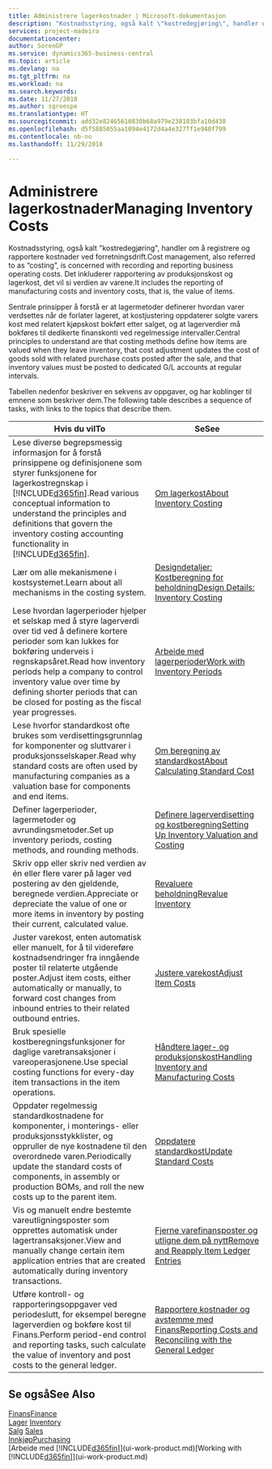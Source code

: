 ```yaml
---
title: Administrere lagerkostnader | Microsoft-dokumentasjon
description: "Kostnadsstyring, også kalt \"kostredegjøring\", handler om å registrere og rapportere kostnader ved forretningsdrift. Det inkluderer rapportering av produksjonskost og lagerkost, det vil si verdien av varene."
services: project-madeira
documentationcenter: 
author: SorenGP
ms.service: dynamics365-business-central
ms.topic: article
ms.devlang: na
ms.tgt_pltfrm: na
ms.workload: na
ms.search.keywords: 
ms.date: 11/27/2018
ms.author: sgroespe
ms.translationtype: HT
ms.sourcegitcommit: add32e82465610830b68a979e238103bfa10d438
ms.openlocfilehash: d5f5885055aa1094e4172d4a4e327ff1e940f799
ms.contentlocale: nb-no
ms.lasthandoff: 11/29/2018

---
```

# <a name="managing-inventory-costs"></a><span data-ttu-id="d0824-104">Administrere lagerkostnader</span><span class="sxs-lookup"><span data-stu-id="d0824-104">Managing Inventory Costs</span></span>
<span data-ttu-id="d0824-105">Kostnadsstyring, også kalt "kostredegjøring", handler om å registrere og rapportere kostnader ved forretningsdrift.</span><span class="sxs-lookup"><span data-stu-id="d0824-105">Cost management, also referred to as “costing”, is concerned with recording and reporting business operating costs.</span></span> <span data-ttu-id="d0824-106">Det inkluderer rapportering av produksjonskost og lagerkost, det vil si verdien av varene.</span><span class="sxs-lookup"><span data-stu-id="d0824-106">It includes the reporting of manufacturing costs and inventory costs, that is, the value of items.</span></span>   

<span data-ttu-id="d0824-107">Sentrale prinsipper å forstå er at lagermetoder definerer hvordan varer verdsettes når de forlater lageret, at kostjustering oppdaterer solgte varers kost med relatert kjøpskost bokført etter salget, og at lagerverdier må bokføres til dedikerte finanskonti ved regelmessige intervaller.</span><span class="sxs-lookup"><span data-stu-id="d0824-107">Central principles to understand are that costing methods define how items are valued when they leave inventory, that cost adjustment updates the cost of goods sold with related purchase costs posted after the sale, and that inventory values must be posted to dedicated G/L accounts at regular intervals.</span></span>

<span data-ttu-id="d0824-108">Tabellen nedenfor beskriver en sekvens av oppgaver, og har koblinger til emnene som beskriver dem.</span><span class="sxs-lookup"><span data-stu-id="d0824-108">The following table describes a sequence of tasks, with links to the topics that describe them.</span></span>

|<span data-ttu-id="d0824-109">**Hvis du vil**</span><span class="sxs-lookup"><span data-stu-id="d0824-109">**To**</span></span>|<span data-ttu-id="d0824-110">**Se**</span><span class="sxs-lookup"><span data-stu-id="d0824-110">**See**</span></span>|  
|------------|-------------|  
|<span data-ttu-id="d0824-111">Lese diverse begrepsmessig informasjon for å forstå prinsippene og definisjonene som styrer funksjonene for lagerkostregnskap i [!INCLUDE[d365fin](includes/d365fin_md.md)].</span><span class="sxs-lookup"><span data-stu-id="d0824-111">Read various conceptual information to understand the principles and definitions that govern the inventory costing accounting functionality in [!INCLUDE[d365fin](includes/d365fin_md.md)].</span></span>|[<span data-ttu-id="d0824-112">Om lagerkost</span><span class="sxs-lookup"><span data-stu-id="d0824-112">About Inventory Costing</span></span>](finance-learn-about-costing.md)|  
|<span data-ttu-id="d0824-113">Lær om alle mekanismene i kostsystemet.</span><span class="sxs-lookup"><span data-stu-id="d0824-113">Learn about all mechanisms in the costing system.</span></span>|[<span data-ttu-id="d0824-114">Designdetaljer: Kostberegning for beholdning</span><span class="sxs-lookup"><span data-stu-id="d0824-114">Design Details: Inventory Costing</span></span>](design-details-inventory-costing.md)|
|<span data-ttu-id="d0824-115">Lese hvordan lagerperioder hjelper et selskap med å styre lagerverdi over tid ved å definere kortere perioder som kan lukkes for bokføring underveis i regnskapsåret.</span><span class="sxs-lookup"><span data-stu-id="d0824-115">Read how inventory periods help a company to control inventory value over time by defining shorter periods that can be closed for posting as the fiscal year progresses.</span></span>|[<span data-ttu-id="d0824-116">Arbeide med lagerperioder</span><span class="sxs-lookup"><span data-stu-id="d0824-116">Work with Inventory Periods</span></span>](finance-how-to-work-with-inventory-periods.md)|
|<span data-ttu-id="d0824-117">Lese hvorfor standardkost ofte brukes som verdisettingsgrunnlag for komponenter og sluttvarer i produksjonsselskaper.</span><span class="sxs-lookup"><span data-stu-id="d0824-117">Read why standard costs are often used by manufacturing companies as a valuation base for components and end items.</span></span>|[<span data-ttu-id="d0824-118">Om beregning av standardkost</span><span class="sxs-lookup"><span data-stu-id="d0824-118">About Calculating Standard Cost</span></span>](finance-about-calculating-standard-cost.md)|
|<span data-ttu-id="d0824-119">Definer lagerperioder, lagermetoder og avrundingsmetoder.</span><span class="sxs-lookup"><span data-stu-id="d0824-119">Set up inventory periods, costing methods, and rounding methods.</span></span>|[<span data-ttu-id="d0824-120">Definere lagerverdisetting og kostberegning</span><span class="sxs-lookup"><span data-stu-id="d0824-120">Setting Up Inventory Valuation and Costing</span></span>](finance-set-up-inventory-valuation-and-costing.md)|
|<span data-ttu-id="d0824-121">Skriv opp eller skriv ned verdien av én eller flere varer på lager ved postering av den gjeldende, beregnede verdien.</span><span class="sxs-lookup"><span data-stu-id="d0824-121">Appreciate or depreciate the value of one or more items in inventory by posting their current, calculated value.</span></span>|[<span data-ttu-id="d0824-122">Revaluere beholdning</span><span class="sxs-lookup"><span data-stu-id="d0824-122">Revalue Inventory</span></span>](inventory-how-revalue-inventory.md)|
|<span data-ttu-id="d0824-123">Juster varekost, enten automatisk eller manuelt, for å til videreføre kostnadsendringer fra inngående poster til relaterte utgående poster.</span><span class="sxs-lookup"><span data-stu-id="d0824-123">Adjust item costs, either automatically or manually, to forward cost changes from inbound entries to their related outbound entries.</span></span>|[<span data-ttu-id="d0824-124">Justere varekost</span><span class="sxs-lookup"><span data-stu-id="d0824-124">Adjust Item Costs</span></span>](inventory-how-adjust-item-costs.md)|
|<span data-ttu-id="d0824-125">Bruk spesielle kostberegningsfunksjoner for daglige varetransaksjoner i vareoperasjonene.</span><span class="sxs-lookup"><span data-stu-id="d0824-125">Use special costing functions for every-day item transactions in the item operations.</span></span>|[<span data-ttu-id="d0824-126">Håndtere lager- og produksjonskost</span><span class="sxs-lookup"><span data-stu-id="d0824-126">Handling Inventory and Manufacturing Costs</span></span>](finance-handle-inventory-and-manufacturing-costs.md)|  
|<span data-ttu-id="d0824-127">Oppdater regelmessig standardkostnadene for komponenter, i monterings- eller produksjonsstykklister, og oppruller de nye kostnadene til den overordnede varen.</span><span class="sxs-lookup"><span data-stu-id="d0824-127">Periodically update the standard costs of components, in assembly or production BOMs, and roll the new costs up to the parent item.</span></span>|[<span data-ttu-id="d0824-128">Oppdatere standardkost</span><span class="sxs-lookup"><span data-stu-id="d0824-128">Update Standard Costs</span></span>](finance-how-to-update-standard-costs.md)|
|<span data-ttu-id="d0824-129">Vis og manuelt endre bestemte vareutligningsposter som opprettes automatisk under lagertransaksjoner.</span><span class="sxs-lookup"><span data-stu-id="d0824-129">View and manually change certain item application entries that are created automatically during inventory transactions.</span></span>|[<span data-ttu-id="d0824-130">Fjerne varefinansposter og utligne dem på nytt</span><span class="sxs-lookup"><span data-stu-id="d0824-130">Remove and Reapply Item Ledger Entries</span></span>](finance-how-to-remove-and-reapply-item-entries.md)|
|<span data-ttu-id="d0824-131">Utføre kontroll- og rapporteringsoppgaver ved periodeslutt, for eksempel beregne lagerverdien og bokføre kost til Finans.</span><span class="sxs-lookup"><span data-stu-id="d0824-131">Perform period-end control and reporting tasks, such calculate the value of inventory and post costs to the general ledger.</span></span>|[<span data-ttu-id="d0824-132">Rapportere kostnader og avstemme med Finans</span><span class="sxs-lookup"><span data-stu-id="d0824-132">Reporting Costs and Reconciling with the General Ledger</span></span>](finance-report-costs-and-reconcile-with-the-general-ledger.md)|

## <a name="see-also"></a><span data-ttu-id="d0824-133">Se også</span><span class="sxs-lookup"><span data-stu-id="d0824-133">See Also</span></span>  
 [<span data-ttu-id="d0824-134">Finans</span><span class="sxs-lookup"><span data-stu-id="d0824-134">Finance</span></span>](finance.md)  
 <span data-ttu-id="d0824-135">[Lager](inventory-manage-inventory.md) </span><span class="sxs-lookup"><span data-stu-id="d0824-135">[Inventory](inventory-manage-inventory.md) </span></span>  
 <span data-ttu-id="d0824-136">[Salg](sales-manage-sales.md) </span><span class="sxs-lookup"><span data-stu-id="d0824-136">[Sales](sales-manage-sales.md) </span></span>  
 [<span data-ttu-id="d0824-137">Innkjøp</span><span class="sxs-lookup"><span data-stu-id="d0824-137">Purchasing</span></span>](purchasing-manage-purchasing.md)  
 <span data-ttu-id="d0824-138">[Arbeide med [!INCLUDE[d365fin](includes/d365fin_md.md)]](ui-work-product.md)</span><span class="sxs-lookup"><span data-stu-id="d0824-138">[Working with [!INCLUDE[d365fin](includes/d365fin_md.md)]](ui-work-product.md)</span></span>

